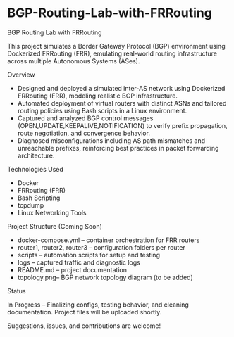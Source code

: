 # BGP-Routing-Lab-with-FRRouting

BGP Routing Lab with FRRouting

This project simulates a Border Gateway Protocol (BGP) environment using Dockerized FRRouting (FRR), emulating real-world routing infrastructure across multiple Autonomous Systems (ASes).

Overview

- Designed and deployed a simulated inter-AS network using Dockerized FRRouting (FRR), modeling realistic BGP infrastructure.
- Automated deployment of virtual routers with distinct ASNs and tailored routing policies using Bash scripts in a Linux environment.
- Captured and analyzed BGP control messages (OPEN,UPDATE,KEEPALIVE,NOTIFICATION) to verify prefix propagation, route negotiation, and convergence behavior.
- Diagnosed misconfigurations including AS path mismatches and unreachable prefixes, reinforcing best practices in packet forwarding architecture.

Technologies Used

- Docker
- FRRouting (FRR)
- Bash Scripting
- tcpdump
- Linux Networking Tools

Project Structure (Coming Soon)

- docker-compose.yml – container orchestration for FRR routers
- router1, router2, router3 – configuration folders per router
- scripts – automation scripts for setup and testing
- logs – captured traffic and diagnostic logs
- README.md – project documentation
- topology.png– BGP network topology diagram (to be added)

Status

In Progress – Finalizing configs, testing behavior, and cleaning documentation. Project files will be uploaded shortly.



Suggestions, issues, and contributions are welcome!
